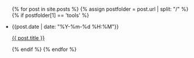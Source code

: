 <ul>
  {% for post in site.posts %}
    {% assign postfolder = post.url | split: "/" %}
    {% if postfolder[1] == 'tools' %}
      <li>
        <p>{{post.date | date: "%Y-%m-%d %H:%M"}}</p>
        <p><a href="{{ post.url }}">{{ post.title }}</a></p>
      </li>
    {% endif %}
  {% endfor %}
</ul>
